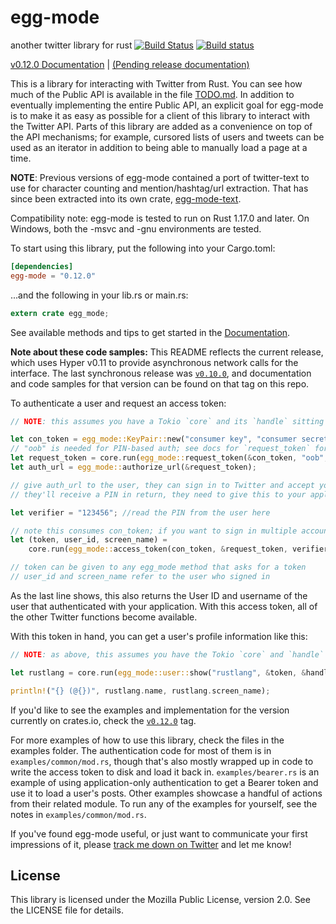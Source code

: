# egg-mode

another twitter library for rust [![Build Status](https://travis-ci.org/QuietMisdreavus/twitter-rs.svg?branch=master)](https://travis-ci.org/QuietMisdreavus/twitter-rs) [![Build status](https://ci.appveyor.com/api/projects/status/3oi86ir82kj1rxu3/branch/master?svg=true)](https://ci.appveyor.com/project/QuietMisdreavus/twitter-rs/branch/master)

[v0.12.0 Documentation][documentation] | [(Pending release documentation)][doc-dev]

[Documentation]: https://tonberry.quietmisdreavus.net/doc/egg_mode/
[doc-dev]: https://tonberry.quietmisdreavus.net/doc-dev/egg_mode/

This is a library for interacting with Twitter from Rust. You can see how much of the Public API is
available in the file [TODO.md]. In addition to eventually implementing the entire Public API, an
explicit goal for egg-mode is to make it as easy as possible for a client of this library to
interact with the Twitter API. Parts of this library are added as a convenience on top of the API
mechanisms; for example, cursored lists of users and tweets can be used as an iterator in addition
to being able to manually load a page at a time.

[TODO.md]: https://github.com/QuietMisdreavus/twitter-rs/blob/master/TODO.md

**NOTE**: Previous versions of egg-mode contained a port of twitter-text to use for character
counting and mention/hashtag/url extraction. That has since been extracted into its own crate,
[egg-mode-text].

[egg-mode-text]: https://github.com/QuietMisdreavus/twitter-text-rs

Compatibility note: egg-mode is tested to run on Rust 1.17.0 and later. On Windows, both the -msvc
and -gnu environments are tested.

To start using this library, put the following into your Cargo.toml:

```TOML
[dependencies]
egg-mode = "0.12.0"
```

...and the following in your lib.rs or main.rs:

```rust
extern crate egg_mode;
```

See available methods and tips to get started in the [Documentation][].

**Note about these code samples:** This README reflects the current release, which uses Hyper v0.11
to provide asynchronous network calls for the interface. The last synchronous release was
[`v0.10.0`], and documentation and code samples for that version can be found on that tag on this
repo.

[`v0.10.0`]: https://github.com/QuietMisdreavus/twitter-rs/tree/v0.10.0

To authenticate a user and request an access token:

```rust
// NOTE: this assumes you have a Tokio `core` and its `handle` sitting around already

let con_token = egg_mode::KeyPair::new("consumer key", "consumer secret");
// "oob" is needed for PIN-based auth; see docs for `request_token` for more info
let request_token = core.run(egg_mode::request_token(&con_token, "oob", &handle)).unwrap();
let auth_url = egg_mode::authorize_url(&request_token);

// give auth_url to the user, they can sign in to Twitter and accept your app's permissions.
// they'll receive a PIN in return, they need to give this to your application

let verifier = "123456"; //read the PIN from the user here

// note this consumes con_token; if you want to sign in multiple accounts, clone it here
let (token, user_id, screen_name) =
    core.run(egg_mode::access_token(con_token, &request_token, verifier, &handle)).unwrap();

// token can be given to any egg_mode method that asks for a token
// user_id and screen_name refer to the user who signed in
```

As the last line shows, this also returns the User ID and username of the user that authenticated
with your application. With this access token, all of the other Twitter functions become available.

With this token in hand, you can get a user's profile information like this:

```rust
// NOTE: as above, this assumes you have the Tokio `core` and `handle` available

let rustlang = core.run(egg_mode::user::show("rustlang", &token, &handle)).unwrap();

println!("{} (@{})", rustlang.name, rustlang.screen_name);
```

If you'd like to see the examples and implementation for the version currently on crates.io, check
the [`v0.12.0`] tag.

[`v0.12.0`]: https://github.com/QuietMisdreavus/twitter-rs/tree/v0.12.0

For more examples of how to use this library, check the files in the examples folder. The
authentication code for most of them is in `examples/common/mod.rs`, though that's also mostly
wrapped up in code to write the access token to disk and load it back in. `examples/bearer.rs` is an
example of using application-only authentication to get a Bearer token and use it to load a user's
posts. Other examples showcase a handful of actions from their related module. To run any of the
examples for yourself, see the notes in `examples/common/mod.rs`.

If you've found egg-mode useful, or just want to communicate your first impressions of it, please
[track me down on Twitter][qm-twitter] and let me know!

[qm-twitter]: https://twitter.com/QuietMisdreavus

## License

This library is licensed under the Mozilla Public License, version 2.0. See the LICENSE file for details.

